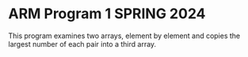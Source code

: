 # ARM Program 1 SPRING 2024
This program examines two arrays, element by element and copies the
largest number of each pair into a third array.
